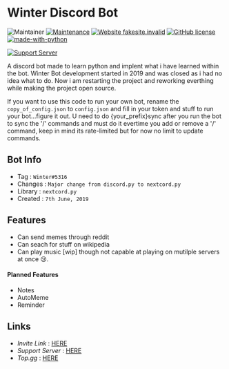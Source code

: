 
# Winter Discord Bot

![Maintainer](https://img.shields.io/badge/maintainer-Connerwolf08-blue)
[![Maintenance](https://img.shields.io/badge/Maintained%3F-yes-green.svg)](https://GitHub.com/Naereen/StrapDown.js/graphs/commit-activity)
[![Website fakesite.invalid](https://img.shields.io/website-up-down-green-red/http/fakesite.invalid.svg)](http://fakesite.invalid/)
[![GitHub license](https://img.shields.io/github/license/Naereen/StrapDown.js.svg)](https://github.com/Naereen/StrapDown.js/blob/master/LICENSE)
[![made-with-python](https://img.shields.io/badge/Made%20with-Python-1f425f.svg)](https://www.python.org/)

[![Support Server](https://img.shields.io/discord/937755377901133896.svg?color=7289da&label=Winterfell&logo=discord&style=flat-square)](https://discord.com/api/guilds/937755377901133896/widget.json)

A discord bot made to learn python and implent what i have learned within the bot. Winter Bot development started in 2019 and was closed as i had no idea what to do. Now i am restarting the project and reworking everthing while making the project open source. 

If you want to use this code to run your own bot, rename the `copy_of_config.json` to `config.json` and fill in your token and stuff to run your bot...figure it out.
U need to do {your_prefix}sync after you run the bot to sync the '/' commands and must do it evertime you add or remove a '/' command, keep in mind its rate-limited but for now no limit to 
update commands.
 
## Bot Info

- Tag : `Winter#5316`
- Changes : `Major change from discord.py to nextcord.py`
- Library : `nextcord.py`
- Created : `7th June, 2019`

## Features

* Can send memes through reddit 
* Can seach for stuff on wikipedia
* Can play music [wip] though not capable at playing on mutilple servers at once 😢.

#### Planned Features

* Notes
* AutoMeme
* Reminder

## Links

- *Invite Link* : [HERE](https://discord.com/api/oauth2/authorize?client_id=586553956843388942&permissions=8&scope=bot%20applications.commands)
- *Support Server* : [HERE](https://discord.gg/jRJqEk2ES9)
- *Top.gg* : [HERE](https://top.gg/bot/586553956843388942)
